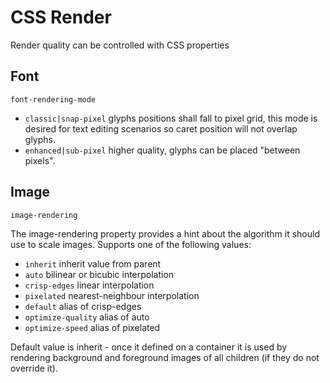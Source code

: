 # CSS Render

Render quality can be controlled with CSS properties

## Font

`font-rendering-mode`

- `classic|snap-pixel` glyphs positions shall fall to pixel grid, this mode is desired for text editing scenarios so caret position will not overlap glyphs.
- `enhanced|sub-pixel` higher quality, glyphs can be placed "between pixels".

## Image

`image-rendering`

The image-rendering property provides a hint about the algorithm it should use to scale images. Supports one of the following values:
- `inherit` inherit value from parent
- `auto` bilinear or bicubic interpolation
- `crisp-edges` linear interpolation
- `pixelated` nearest-neighbour interpolation
- `default`	alias of crisp-edges
- `optimize-quality` alias of auto
- `optimize-speed` alias of pixelated

Default value is inherit - once it defined on a container it is used by rendering background and foreground images of all children (if they do not override it).


